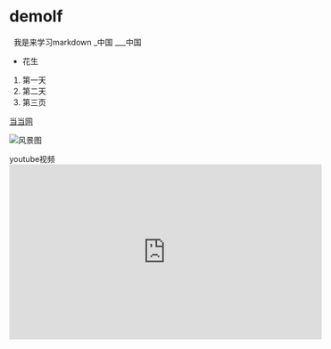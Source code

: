 # demolf
&nbsp;&nbsp;我是来学习markdown
_中国
___中国
* 花生
1. 第一天
2. 第二天  
3. 第三页

[当当网](http://dangdang.com)  

![风景图](http://img5.imgtn.bdimg.com/it/u=2756922091,3940504538&fm=26&gp=0.jpg)

youtube视频 <iframe width="560" height="315" src="https://www.youtube.com/embed/JpvrX-Nkz0Y" frameborder="0" allow="accelerometer; autoplay; encrypted-media; gyroscope; picture-in-picture" allowfullscreen></iframe>
